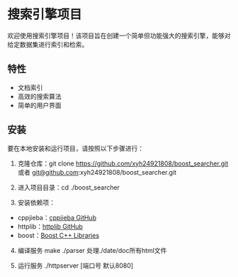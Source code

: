 # 搜索引擎项目

欢迎使用搜索引擎项目！该项目旨在创建一个简单但功能强大的搜索引擎，能够对给定数据集进行索引和检索。

## 特性

- 文档索引
- 高效的搜索算法
- 简单的用户界面

## 安装

要在本地安装和运行项目，请按照以下步骤进行：

1. 克隆仓库：git clone https://github.com/xyh24921808/boost_searcher.git 或者 git@github.com:xyh24921808/boost_searcher.git

2. 进入项目目录：cd ./boost_searcher

3. 安装依赖项：

- cppjieba：[cppjieba GitHub](https://github.com/yanyiwu/cppjieba)
- httplib：[httplib GitHub](https://github.com/yhirose/cpp-httplib)
- boost：[Boost C++ Libraries](https://www.boost.org/)


4. 编译服务
make 
./parser 处理./date/doc所有html文件

5. 运行服务
./httpserver [端口号 默认8080]



